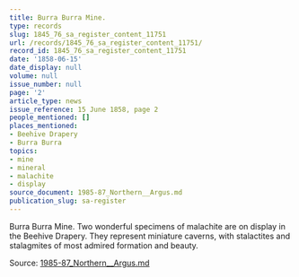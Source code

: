 ```yaml
---
title: Burra Burra Mine.
type: records
slug: 1845_76_sa_register_content_11751
url: /records/1845_76_sa_register_content_11751/
record_id: 1845_76_sa_register_content_11751
date: '1858-06-15'
date_display: null
volume: null
issue_number: null
page: '2'
article_type: news
issue_reference: 15 June 1858, page 2
people_mentioned: []
places_mentioned:
- Beehive Drapery
- Burra Burra
topics:
- mine
- mineral
- malachite
- display
source_document: 1985-87_Northern__Argus.md
publication_slug: sa-register
---
```


Burra Burra Mine.  Two wonderful specimens of malachite are on display in the Beehive Drapery.  They represent miniature caverns, with stalactites and stalagmites of most admired formation and beauty.

Source: [1985-87_Northern__Argus.md](/downloads/markdown/1985-87_Northern__Argus.md)
